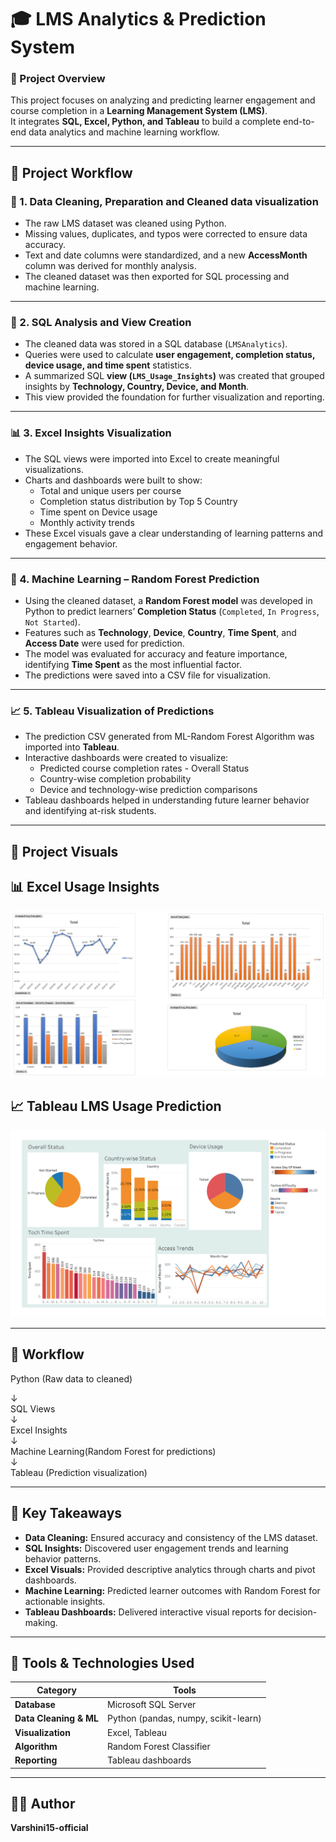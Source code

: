 # 🎓 LMS Analytics & Prediction System

### 📘 Project Overview
This project focuses on analyzing and predicting learner engagement and course completion in a **Learning Management System (LMS)**.  
It integrates **SQL, Excel, Python, and Tableau** to build a complete end-to-end data analytics and machine learning workflow.

---

## 🧠 Project Workflow

### 🧹 1. Data Cleaning, Preparation and Cleaned data visualization
- The raw LMS dataset was cleaned using Python.  
- Missing values, duplicates, and typos were corrected to ensure data accuracy.  
- Text and date columns were standardized, and a new **AccessMonth** column was derived for monthly analysis.  
- The cleaned dataset was then exported for SQL processing and machine learning.

---

### 🧮 2. SQL Analysis and View Creation
- The cleaned data was stored in a SQL database (`LMSAnalytics`).  
- Queries were used to calculate **user engagement, completion status, device usage, and time spent** statistics.  
- A summarized SQL **view (`LMS_Usage_Insights`)** was created that grouped insights by **Technology, Country, Device, and Month**.  
- This view provided the foundation for further visualization and reporting.

---

### 📊 3. Excel Insights Visualization
- The SQL views were imported into Excel to create meaningful visualizations.  
- Charts and dashboards were built to show:
  - Total and unique users per course   
  - Completion status distribution by Top 5 Country
  - Time spent on Device usage 
  - Monthly activity trends  
- These Excel visuals gave a clear understanding of learning patterns and engagement behavior.

---

### 🤖 4. Machine Learning – Random Forest Prediction
- Using the cleaned dataset, a **Random Forest model** was developed in Python to predict learners’ **Completion Status** (`Completed`, `In Progress`, `Not Started`).  
- Features such as **Technology**, **Device**, **Country**, **Time Spent**, and **Access Date** were used for prediction.  
- The model was evaluated for accuracy and feature importance, identifying **Time Spent** as the most influential factor.  
- The predictions were saved into a CSV file for visualization.

---

### 📈 5. Tableau Visualization of Predictions
- The prediction CSV generated from ML-Random Forest Algorithm was imported into **Tableau**.  
- Interactive dashboards were created to visualize:
  - Predicted course completion rates - Overall Status
  - Country-wise completion probability  
  - Device and technology-wise prediction comparisons   
- Tableau dashboards helped in understanding future learner behavior and identifying at-risk students.

---

## 📸 Project Visuals

## 📊 Excel Usage Insights

![usage_insights_output](https://github.com/Varshini15-official/LMS-Analytics-Project/blob/main/LMS_Analysis/excel/EXCEL%20INSIGHTS%20VISUALIZATION/usage_insights_output.png)


## 📈 Tableau LMS Usage Prediction

![tableau_prediction](https://github.com/Varshini15-official/LMS-Analytics-Project/blob/main/LMS_Analysis/tableau/TABLEAU%20PREDICTION%20VISUALIZATION/tableau_prediction.png)


---

## 📁 Workflow

Python (Raw data to cleaned)

↓  
SQL Views  
↓  
Excel Insights  
↓  
Machine Learning(Random Forest for predictions)   
↓  
Tableau (Prediction visualization)



---

## 🌟 Key Takeaways
- **Data Cleaning:** Ensured accuracy and consistency of the LMS dataset.  
- **SQL Insights:** Discovered user engagement trends and learning behavior patterns.  
- **Excel Visuals:** Provided descriptive analytics through charts and pivot dashboards.  
- **Machine Learning:** Predicted learner outcomes with Random Forest for actionable insights.  
- **Tableau Dashboards:** Delivered interactive visual reports for decision-making.

---

## 🧰 Tools & Technologies Used

| Category | Tools |
|-----------|--------|
| **Database** | Microsoft SQL Server |
| **Data Cleaning & ML** | Python (pandas, numpy, scikit-learn) |
| **Visualization** | Excel, Tableau |
| **Algorithm** | Random Forest Classifier |
| **Reporting** | Tableau dashboards |

---

## 🧑‍💻 Author
**Varshini15-official**



